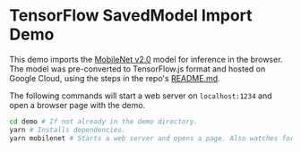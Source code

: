 # TensorFlow SavedModel Import Demo

This demo imports the
[MobileNet v2.0](https://www.tensorflow.org/hub/modules/google/imagenet/mobilenet_v2_100_224/classification/1)
model for inference in the browser. The model was pre-converted to TensorFlow.js
format and hosted on Google Cloud, using the steps in
the repo's [README.md](../../README.md).

The following commands will start a web server on `localhost:1234` and open
a browser page with the demo.

```bash
cd demo # If not already in the demo directory.
yarn # Installs dependencies.
yarn mobilenet # Starts a web server and opens a page. Also watches for changes.
```
